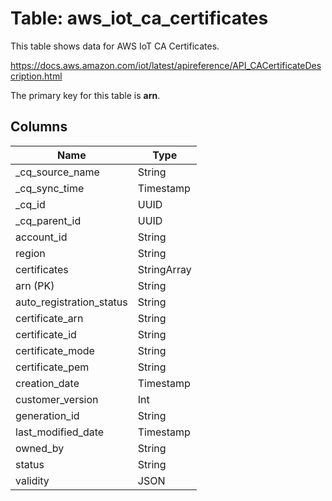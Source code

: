 # Table: aws_iot_ca_certificates

This table shows data for AWS IoT CA Certificates.

https://docs.aws.amazon.com/iot/latest/apireference/API_CACertificateDescription.html

The primary key for this table is **arn**.

## Columns

| Name          | Type          |
| ------------- | ------------- |
|_cq_source_name|String|
|_cq_sync_time|Timestamp|
|_cq_id|UUID|
|_cq_parent_id|UUID|
|account_id|String|
|region|String|
|certificates|StringArray|
|arn (PK)|String|
|auto_registration_status|String|
|certificate_arn|String|
|certificate_id|String|
|certificate_mode|String|
|certificate_pem|String|
|creation_date|Timestamp|
|customer_version|Int|
|generation_id|String|
|last_modified_date|Timestamp|
|owned_by|String|
|status|String|
|validity|JSON|